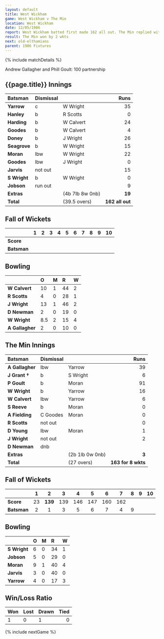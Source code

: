 ```yaml
---
layout: default
title: West Wickham
game: West Wickham v The Min
location: West Wickham
date: 12/05/1986
report: West Wickham batted first made 162 all out. The Min replied with 163 for 8 wkts.
result: The Min won by 2 wkts
next: old-elthamians
parent: 1986 Fixtures
---
```


{% include matchDetails %}

Andrew Gallagher and Phill Goult: 100 partnership
 
## {{page.title}} Innings

| Batsman | Dismissal |  | Runs |
|:---|:---|---|---:|
| **Yarrow** | c | W Wright | 35 |
| **Hanley** | b | R Scotts | 0 |
| **Harding** | b | W Calvert | 24 |
| **Goodes** | b | W Calvert | 4 |
| **Doney** | b | J Wright | 26 |
| **Seagrove** | b | W Wright | 15 |
| **Moran** | lbw | W Wright | 22 |
| **Goodes** | lbw | J Wright | 0 |
| **Jarvis** | not out |  | 15 |
| **S Wright** | b | W Wright | 0 |
| **Jobson** | run out | | 9 |
| **Extras** | | (4b 7lb 8w 0nb) | **19** |
| **Total** | | (39.5 overs) | **162 all out** |

## Fall of Wickets

| | 1 | 2 | 3 | 4 | 5 | 6 | 7 | 8 | 9 | 10 |
|---|:---:|:---:|:---:|:---:|:---:|:---:|:---:|:---:|:---:|:---:|
| **Score** |  |  |  |  |  |  |  |  |  |  |
| **Batsman** |  |  |  |  |  |  |  |  |  |  |  |

## Bowling

| | O | M | R | W |
|---|:---|:---|:---|:---|
| **W Calvert** | 10 | 1 | 44 | 2 |
| **R Scotts** | 4 | 0 | 28 | 1 |
| **J Wright** | 13 | 1 | 46 | 2 |
| **D Newman** | 2 | 0 | 19 | 0 |
| **W Wright** | 8.5 | 2 | 15 | 4 |
| **A Gallagher** | 2 | 0 | 10 | 0 |

## The Min Innings

| Batsman | Dismissal |  | Runs |
|:---|:---|---|---:|
| **A Gallagher** | lbw | Yarrow | 39 |
| **J Grant &#8224;** | b | S Wright | 6 |
| **P Goult** | b | Moran | 91 |
| **W Wright** | b  | Yarrow | 16 |
| **W Calvert** | lbw  | Yarrow | 6 |
| **S Reeve** | b | Moran | 0 |
| **A Fielding** | C Goodes | Moran | 0 |
| **R Scotts** | not out |  | 0 |
| **D Young** | lbw | Moran | 1 |
| **J Wright** | not out |  | 2 |
| **D Newman** | dnb |  |  |
| **Extras** | | (2b 1lb 0w 0nb) | **3** |
| **Total** | | (27 overs) | **163 for 8 wkts** |

## Fall of Wickets

| | 1 | 2 | 3 | 4 | 5 | 6 | 7 | 8 | 9 | 10 |
|---|:---:|:---:|:---:|:---:|:---:|:---:|:---:|:---:|:---:|:---:|
| **Score** | 23 | **139** | 139 | 146 | 147 | 160 | 162 |  | | |
| **Batsman** | 2 | 1 | 3 | 5 | 6 | 7 | 4 | 9 |  | |

## Bowling

| | O | M | R | W |
|---|:---|:---|:---|:---|
| **S Wright** | 6 | 0 | 34 | 1 |
| **Jobson** | 5 | 0 | 29 | 0 |
| **Moran** | 9 | 1 | 40 | 4 |
| **Jarvis** | 3 | 0 | 40 | 0 |
| **Yarrow** | 4 | 0 | 17 | 3 |

## Win/Loss Ratio

| Won | Lost | Drawn | Tied |
|:---|:---|:---|---:|
| 1 | 0 | 1 | 0 |

{% include nextGame %}